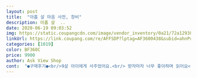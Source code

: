 ```yaml
---
layout: post 
title:  "아홉 살 마음 사전, 창비" 
description: 아홉 살  ..
date: 2020-06-19 09:03:52 
img: https://static.coupangcdn.com/image/vendor_inventory/0a21/72a1293810b65fb160dc78a45d5f605379de438e9dbb8208782228b72b18.jpg 
linkUrl: https://link.coupang.com/re/AFFSDP?lptag=AF3600438&subid=ahnPublicAsk&pageKey=17277409&itemId=86259157&vendorItemId=3146750245&traceid=V0-113-508ab3273b8b928a 
categories: [1019] 
color: BF360C 
price: 9900 
author: Ask View Shop 
cont:  "●구매후기●<br/>9살 아이에게 사주었어요.<br/> 받자마자 너무 좋아하며 읽어요<br/>가볍게 읽을만해요<br/>감정표현 서툰 아이에게는 그래도<br/>걍 오다가다 한페이지 한두줄 읽으면서<br/>그 표현 말고 다른 표현으로 유도하자니 잔소리 같아서.<br/><br/>그렇다고 너무 기대할만큼 대단한 내용은 아닌듯해요<br/>그림이 유아틱하지만 이런 과정없이<br/>나름 도움 될듯하네요<br/>늘 좋았다.<br/> 슬펐다.<br/> 정도의 표현이 전부라서<br/>두고 오래 볼 수 있을것 같아요.<br/><br/>물론 글밥이 아주 아주 적어요<br/>별내용없지만<br/>부분도 있지만 이또한 마음에 대한<br/>상황도 이게 맞나 싶게 너무 억지스러운<br/>상황에맞게 예를 들어준 말이나 상황<br/>순서 없이 랜덤으로 펴서 읽게 하니까 나름 재미있어하고<br/>싱숭생숭한 엄마들도 재미삼아<br/>아동이 되는게 아니니 9세 아들에게 나름 열심히 읽어보라했어요<br/>아이들 마음 살짝 구경하는정도 ㅋㅋ<br/>요즘아이들 변덕에 예민함에<br/>이 책은  재미있게  접근해기 좋고<br/>이해가 필요할 땐 나름 도움될 것 같아요<br/>일일이 설명하기도 힘들고<br/>자기 전에 한 표현씩 읽게 하려고 합니다.<br/><br/>초등 아들이 표현력이 부족한듯해서 주문했어요.<br/><br/>형님이 읽고 동생이 몸으로 표현해보기도 했어요.<br/><br/>" 
---
```

